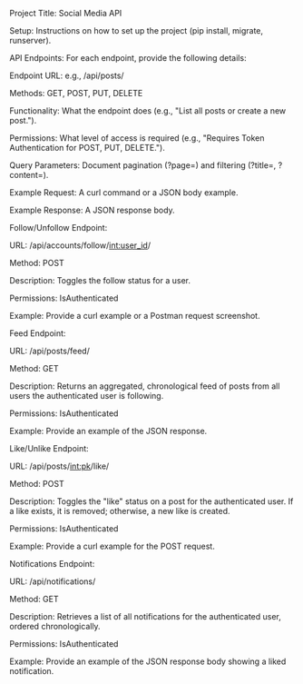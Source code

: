 Project Title: Social Media API

Setup: Instructions on how to set up the project (pip install, migrate, runserver).

API Endpoints: For each endpoint, provide the following details:

Endpoint URL: e.g., /api/posts/

Methods: GET, POST, PUT, DELETE

Functionality: What the endpoint does (e.g., "List all posts or create a new post.").

Permissions: What level of access is required (e.g., "Requires Token Authentication for POST, PUT, DELETE.").

Query Parameters: Document pagination (?page=<number>) and filtering (?title=<str>, ?content=<str>).

Example Request: A curl command or a JSON body example.

Example Response: A JSON response body.

Follow/Unfollow Endpoint:

URL: /api/accounts/follow/<int:user_id>/

Method: POST

Description: Toggles the follow status for a user.

Permissions: IsAuthenticated

Example: Provide a curl example or a Postman request screenshot.

Feed Endpoint:

URL: /api/posts/feed/

Method: GET

Description: Returns an aggregated, chronological feed of posts from all users the authenticated user is following.

Permissions: IsAuthenticated

Example: Provide an example of the JSON response.

Like/Unlike Endpoint:

URL: /api/posts/<int:pk>/like/

Method: POST

Description: Toggles the "like" status on a post for the authenticated user. If a like exists, it is removed; otherwise, a new like is created.

Permissions: IsAuthenticated

Example: Provide a curl example for the POST request.

Notifications Endpoint:

URL: /api/notifications/

Method: GET

Description: Retrieves a list of all notifications for the authenticated user, ordered chronologically.

Permissions: IsAuthenticated

Example: Provide an example of the JSON response body showing a liked notification.